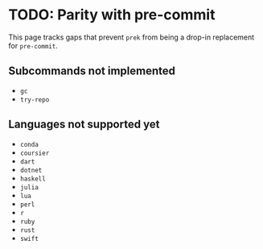 # TODO: Parity with pre-commit

This page tracks gaps that prevent `prek` from being a drop-in replacement for `pre-commit`.

## Subcommands not implemented

- `gc`
- `try-repo`

## Languages not supported yet

- `conda`
- `coursier`
- `dart`
- `dotnet`
- `haskell`
- `julia`
- `lua`
- `perl`
- `r`
- `ruby`
- `rust`
- `swift`
